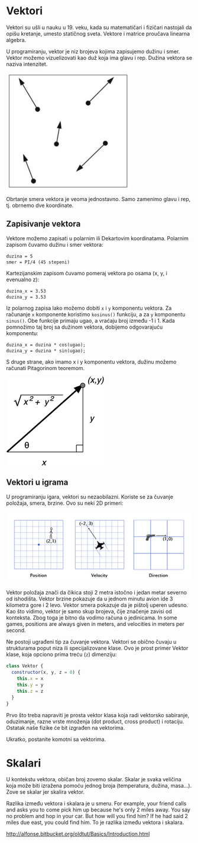 # Vektori

Vektori su ušli u nauku u 19. veku, kada su matematičari i fizičari nastojali da opišu kretanje, umesto statičnog sveta. Vektore i matrice proučava linearna algebra.

U programiranju, vektor je niz brojeva kojima zapisujemo dužinu i smer. Vektor možemo vizuelizovati kao duž koja ima glavu i rep. Dužina vektora se naziva intenzitet.

![vektori](slike/vectori.png)

Obrtanje smera vektora je veoma jednostavno. Samo zamenimo glavu i rep, tj. obrnemo dve koordinate.

## Zapisivanje vektora

Vektore možemo zapisati u polarnim ili Dekartovim koordinatama. Polarnim zapisom čuvamo dužinu i smer vektora:
```
duzina = 5
smer = PI/4 (45 stepeni)
```

Kartezijanskim zapisom čuvamo pomeraj vektora po osama (x, y, i evenualno z):
```
duzina_x = 3.53
duzina_y = 3.53
```

Iz polarnog zapisa lako možemo dobiti `x` i `y` komponentu vektora. Za računanje `x` komponente koristimo `kosinus()` funkciju, a za `y` komponentu `sinus()`. Obe funkcije primaju ugao, a vraćaju broj između -1 i 1. Kada pomnožimo taj broj sa dužinom vektora, dobijemo odgovarajuću komponentu:

```
duzina_x = duzina * cos(ugao);
duzina_y = duzina * sin(ugao);
```

S druge strane, ako imamo x i y komponentu vektora, dužinu možemo računati Pitagorinom teoremom.

![vector-magnitude](slike/vector-magnitude.jpg)

## Vektori u igrama

U programiranju igara, vektori su nezaobilazni. Koriste se za čuvanje položaja, smera, brzine. Ovo su neki 2D primeri:

![vektori](slike/vektori-u-igrama.jpg)

Vektor položaja znači da čikica stoji 2 metra istočno i jedan metar severno od ishodišta. Vektor brzine pokazuje da u jednom minutu avion ide 3 kilometra gore i 2 levo. Vektor smera pokazuje da je pištolj uperen udesno. Kao što vidimo, vektor je samo skup brojeva, čije značenje zavisi od konteksta. Zbog toga je bitno da vodimo računa o jedinicama. In some games, positions are always given in meters, and velocities in meters per second.

Ne postoji ugrađeni tip za čuvanje vektora. Vektori se obično čuvaju u strukturama poput niza ili specijalizovane klase. Ovo je prost primer Vektor klase, koja opciono prima treću (`z`) dimenziju:

```js
class Vektor {
  constructor(x, y, z = 0) {
    this.x = x
    this.y = y
    this.z = z
  }
}
```

Prvo što treba napraviti je prosta vektor klasa koja radi vektorsko sabiranje, oduzimanje, razne vrste množenja (dot product, cross product) i rotaciju. Ostatak naše fizike će bit izgrađen na vektorima.

Ukratko, postanite komotni sa vektorima.

# Skalari

U kontekstu vektora, običan broj zovemo skalar. Skalar je svaka veličina koja može biti izražena pomoću jednog broja (temperatura, dužina, masa...). Zove se skalar jer skalira vektor.

Razlika između vektora i skalara je u smeru. For example, your friend calls and asks you to come pick him up because he's only 2 miles away. You say no problem and hop in your car. But how will you find him? If he had said 2 miles due east, you could find him. To je razlika između vektora i skalara.

http://alfonse.bitbucket.org/oldtut/Basics/Introduction.html
